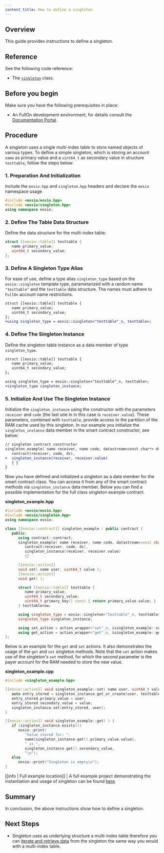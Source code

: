 ```yaml
---
content_title: How to define a singleton
---
```


## Overview

This guide provides instructions to define a singleton.

## Reference

See the following code reference:

* The [`singleton`](../../reference/Classes/classeosio_1_1singleton) class.

## Before you begin

Make sure you have the following prerequisites in place:

* An FullOn development environment, for details consult the [Documentation Portal](https://docs.eosnetwork.com/docs/latest/).

## Procedure

A singleton uses a single multi-index table to store named objects of various types. To define a simple singleton, which is storing an account `name` as primary value and a `uint64_t` as secondary value in structure `testtable`, follow the steps below:

### 1. Preparation And Initialization

Include the `eosio.hpp` and `singleton.hpp` headers and declare the `eosio` namespace usage

   ```cpp
   #include <eosio/eosio.hpp>
   #include <eosio/singleton.hpp>
   using namespace eosio;
   ```

### 2. Define The Table Data Structure

Define the data structure for the multi-index table:

   ```cpp
   struct [[eosio::table]] testtable {
      name primary_value;
      uint64_t secondary_value;
   };
   ```

### 3. Define A Singleton Type Alias

For ease of use, define a type alias `singleton_type` based on the `eosio::singleton` template type, parametarized with a random name `"testtable"` and the `testtable` data structure. The names must adhere to `FullOn` account name restrictions.

   ```diff
   struct [[eosio::table]] testtable {
      name primary_value;
      uint64_t secondary_value;
   };
   +using singleton_type = eosio::singleton<"testtable"_n, testtable>;
   ```

### 4. Define The Singleton Instance

Define the singleton table instance as a data member of type `singleton_type`.

   ```diff
   struct [[eosio::table]] testtable {
      name primary_value;
      uint64_t secondary_value;
   };

   using singleton_type = eosio::singleton<"testtable"_n, testtable>;
   +singleton_type singleton_instance;
   ```

### 5. Initialize And Use The Singleton Instance

Initialize the `singleton_instance` using the constructor with the parameters `receiver` and `code` (the last one in in this case is `receiver.value`). These parameters, combined with `testtable`, provide access to the partition of the RAM cache used by this singleton. In our example you initialize the `singleton_instance` data member in the smart contract constructor, see below:

   ```diff
   // singleton contract constructor
   singleton_example( name receiver, name code, datastream<const char*> ds ) :
      contract(receiver, code, ds),
   +  singleton_instance(receiver, receiver.value)
      { }
   }
   ```

Now you have defined and initialized a singleton as a data member for the smart contract class. You can access it from any of the smart contract methods via `singleton_instance` data member. Below you can find a possible implementation for the full class singleton example contract.

__singleton_example.hpp__

```cpp
#include <eosio/eosio.hpp>
#include <eosio/singleton.hpp>
using namespace eosio;

class [[eosio::contract]] singleton_example : public contract {
   public:
      using contract::contract;
      singleton_example( name receiver, name code, datastream<const char*> ds ) :
         contract(receiver, code, ds),
         singleton_instance(receiver, receiver.value)
         {}

      [[eosio::action]]
      void set( name user, uint64_t value );
      [[eosio::action]]
      void get( );

      struct [[eosio::table]] testtable {
         name primary_value;
         uint64_t secondary_value;
         uint64_t primary_key() const { return primary_value.value; }
      } testtablerow;

      using singleton_type = eosio::singleton<"testtable"_n, testtable>;
      singleton_type singleton_instance;

      using set_action = action_wrapper<"set"_n, &singleton_example::set>;
      using get_action = action_wrapper<"get"_n, &singleton_example::get>;
};
```

Below is an example for the `get` and `set` actions. It also demonstrates the usage of the `get` and `set` singleton methods. Note that the `set` action makes use of the singleton's `set` method, for which the second parameter is the payer account for the RAM needed to store the new value.

__singleton_example.cpp__

```cpp
#include <singleton_example.hpp>

[[eosio::action]] void singleton_example::set( name user, uint64_t value ) {
   auto entry_stored = singleton_instance.get_or_create(user, testtablerow);
   entry_stored.primary_value = user;
   entry_stored.secondary_value = value;
   singleton_instance.set(entry_stored, user);
}

[[eosio::action]] void singleton_example::get( ) {
   if (singleton_instance.exists())
      eosio::print(
         "Value stored for: ", 
         name{singleton_instance.get().primary_value.value},
         " is ",
         singleton_instance.get().secondary_value,
         "\n");
   else
      eosio::print("Singleton is empty\n");
}
```

[[info | Full example location]]
| A full example project demonstrating the instantiation and usage of singleton can be found [here](https://github.com/fullon-labs/flon.cdt/blob/main/examples/multi_index_example).

## Summary

In conclusion, the above instructions show how to define a singleton.

## Next Steps

* Singleton uses as underlying structure a multi-index table therefore you can [iterate and retrieve data](./how-to-iterate-and-retrieve-a-multi_index-table) from the singleton the same way you would with a multi-index table.
